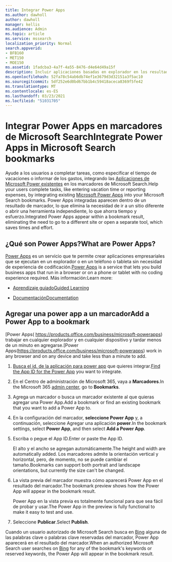 ```yaml
---
title: Integrar Power Apps
ms.author: dawholl
author: dawholl
manager: kellis
ms.audience: Admin
ms.topic: article
ms.service: mssearch
localization_priority: Normal
search.appverid:
- BFB160
- MET150
- MOE150
ms.assetid: 1fadcba3-4a7f-4a55-8476-d4e64d49a15f
description: Incluir aplicaciones basadas en explorador en los resultados de marcadores para Microsoft Search
ms.openlocfilehash: 52fa78c54ab6db74ef1e3679d3d32151a3f5ac10
ms.sourcegitcommit: 5df252e6d0bd67bb1b4c59418aceca8369f5fe42
ms.translationtype: MT
ms.contentlocale: es-ES
ms.lasthandoff: 03/23/2021
ms.locfileid: "51031705"
---
```

# <a name="integrate-power-apps-in-microsoft-search-bookmarks"></a><span data-ttu-id="6c0c6-103">Integrar Power Apps en marcadores de Microsoft Search</span><span class="sxs-lookup"><span data-stu-id="6c0c6-103">Integrate Power Apps in Microsoft Search bookmarks</span></span>
   
<span data-ttu-id="6c0c6-104">Ayude a los usuarios a completar tareas, como especificar el tiempo de vacaciones o informar de los gastos, integrando las [Aplicaciones de Microsoft Power existentes](https://products.office.com/business/microsoft-powerapps) en los marcadores de Microsoft Search.</span><span class="sxs-lookup"><span data-stu-id="6c0c6-104">Help your users complete tasks, like entering vacation time or reporting expenses, by integrating existing [Microsoft Power Apps](https://products.office.com/business/microsoft-powerapps) into your Microsoft Search bookmarks.</span></span> <span data-ttu-id="6c0c6-105">Power Apps integradas aparecen dentro de un resultado de marcador, lo que elimina la necesidad de ir a un sitio diferente o abrir una herramienta independiente, lo que ahorra tiempo y esfuerzo.</span><span class="sxs-lookup"><span data-stu-id="6c0c6-105">Integrated Power Apps appear within a bookmark result, eliminating the need to go to a different site or open a separate tool, which saves times and effort.</span></span>
  
## <a name="what-are-power-apps"></a><span data-ttu-id="6c0c6-106">¿Qué son Power Apps?</span><span class="sxs-lookup"><span data-stu-id="6c0c6-106">What are Power Apps?</span></span>

<span data-ttu-id="6c0c6-107">[Power Apps](https://products.office.com/business/microsoft-powerapps) es un servicio que te permite crear aplicaciones empresariales que se ejecutan en un explorador o en un teléfono o tableta sin necesidad de experiencia de codificación.</span><span class="sxs-lookup"><span data-stu-id="6c0c6-107">[Power Apps](https://products.office.com/business/microsoft-powerapps) is a service that lets you build business apps that run in a browser or on a phone or tablet with no coding experience required.</span></span> <span data-ttu-id="6c0c6-108">Más información:</span><span class="sxs-lookup"><span data-stu-id="6c0c6-108">Learn more:</span></span>
  
- [<span data-ttu-id="6c0c6-109">Aprendizaje guiado</span><span class="sxs-lookup"><span data-stu-id="6c0c6-109">Guided Learning</span></span>](/learn/browse/?products=powerapps)
    
- [<span data-ttu-id="6c0c6-110">Documentación</span><span class="sxs-lookup"><span data-stu-id="6c0c6-110">Documentation</span></span>](/powerapps/)
    
## <a name="add-a-power-app-to-a-bookmark"></a><span data-ttu-id="6c0c6-111">Agregar una power app a un marcador</span><span class="sxs-lookup"><span data-stu-id="6c0c6-111">Add a Power App to a bookmark</span></span>

<span data-ttu-id="6c0c6-112">[Power Apps( https://products.office.com/business/microsoft-powerapps) trabajar en cualquier explorador y en cualquier dispositivo y tardar menos de un minuto en agregarse.</span><span class="sxs-lookup"><span data-stu-id="6c0c6-112">[Power Apps(https://products.office.com/business/microsoft-powerapps) work in any browser and on any device and take less than a minute to add.</span></span>
  
1. <span data-ttu-id="6c0c6-113">[Busca el id. de la aplicación para power app](/powerapps/maker/canvas-apps/get-sessionid#get-an-app-id) que quieres integrar.</span><span class="sxs-lookup"><span data-stu-id="6c0c6-113">[Find the App ID for the Power App](/powerapps/maker/canvas-apps/get-sessionid#get-an-app-id) you want to integrate.</span></span>
    
2. <span data-ttu-id="6c0c6-114">En el Centro de [](https://admin.microsoft.com)administración de Microsoft 365, vaya a **Marcadores**.</span><span class="sxs-lookup"><span data-stu-id="6c0c6-114">In the Microsoft 365 [admin center](https://admin.microsoft.com), go to **Bookmarks**.</span></span>
    
3. <span data-ttu-id="6c0c6-115">Agrega un marcador o busca un marcador existente al que quieras agregar una Power App.</span><span class="sxs-lookup"><span data-stu-id="6c0c6-115">Add a bookmark or find an existing bookmark that you want to add a Power App to.</span></span>
    
4. <span data-ttu-id="6c0c6-116">En la configuración del marcador, **seleccione Power App** y, a continuación, seleccione Agregar una aplicación **power**.</span><span class="sxs-lookup"><span data-stu-id="6c0c6-116">In the bookmark settings, select **Power App**, and then select **Add a Power App**.</span></span>
    
5. <span data-ttu-id="6c0c6-117">Escriba o pegue el App ID.</span><span class="sxs-lookup"><span data-stu-id="6c0c6-117">Enter or paste the App ID.</span></span>
    
    <span data-ttu-id="6c0c6-118">El alto y el ancho se agregan automáticamente.</span><span class="sxs-lookup"><span data-stu-id="6c0c6-118">The height and width are automatically added.</span></span> <span data-ttu-id="6c0c6-119">Los marcadores admite la orientación vertical y horizontal, pero, de momento, no se puede cambiar el tamaño.</span><span class="sxs-lookup"><span data-stu-id="6c0c6-119">Bookmarks can support both portrait and landscape orientations, but currently the size can't be changed.</span></span>
    
6. <span data-ttu-id="6c0c6-120">La vista previa del marcador muestra cómo aparecerá Power App en el resultado del marcador.</span><span class="sxs-lookup"><span data-stu-id="6c0c6-120">The bookmark preview shows how the Power App will appear in the bookmark result.</span></span>
    
    <span data-ttu-id="6c0c6-121">Power App en la vista previa es totalmente funcional para que sea fácil de probar y usar.</span><span class="sxs-lookup"><span data-stu-id="6c0c6-121">The Power App in the preview is fully functional to make it easy to test and use.</span></span>
    
7. <span data-ttu-id="6c0c6-122">Seleccione **Publicar**.</span><span class="sxs-lookup"><span data-stu-id="6c0c6-122">Select **Publish**.</span></span>
    
<span data-ttu-id="6c0c6-123">Cuando un usuario autorizado de Microsoft Search busca en [Bing](https://Bing.com) alguna de las palabras clave o palabras clave reservadas del marcador, Power App aparecerá en el resultado del marcador.</span><span class="sxs-lookup"><span data-stu-id="6c0c6-123">When an authorized Microsoft Search user searches on [Bing](https://Bing.com) for any of the bookmark's keywords or reserved keywords, the Power App will appear in the bookmark result.</span></span>